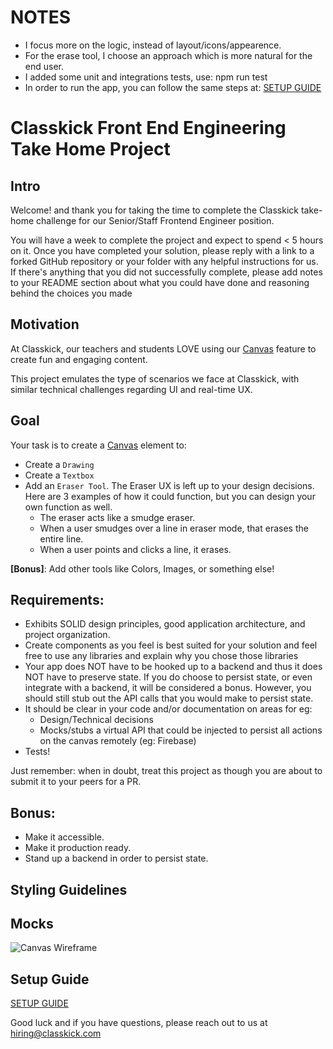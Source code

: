 # NOTES

- I focus more on the logic, instead of layout/icons/appearence.
- For the erase tool, I choose an approach which is more natural for the end user.
- I added some unit and integrations tests, use: npm run test
- In order to run the app, you can follow the same steps at: [SETUP GUIDE](SETUP.md)

# Classkick Front End Engineering Take Home Project

## Intro

Welcome! and thank you for taking the time to complete the Classkick take-home challenge for our Senior/Staff Frontend Engineer position.

You will have a week to complete the project and expect to spend < 5 hours on it. Once you have completed your solution, please reply with a link to a forked GitHub repository or your folder with any helpful instructions for us.
If there's anything that you did not successfully complete, please add notes to your README section about what you could have done and reasoning behind the choices you made

## Motivation

At Classkick, our teachers and students LOVE using our [Canvas](https://developer.mozilla.org/en-US/docs/Web/API/Canvas_API/Tutorial) feature to create fun and engaging content.

This project emulates the type of scenarios we face at Classkick, with similar technical challenges regarding UI and real-time UX.

## Goal

Your task is to create a [Canvas](https://developer.mozilla.org/en-US/docs/Web/API/Canvas_API/Tutorial) element to:

- Create a `Drawing`
- Create a `Textbox`
- Add an `Eraser Tool`. The Eraser UX is left up to your design decisions. Here are 3 examples of how it could function, but you can design your own function as well.
  - The eraser acts like a smudge eraser.
  - When a user smudges over a line in eraser mode, that erases the entire line.
  - When a user points and clicks a line, it erases.

**[Bonus]**: Add other tools like Colors, Images, or something else!

## Requirements:

- Exhibits SOLID design principles, good application architecture, and project organization.
- Create components as you feel is best suited for your solution and feel free to use any libraries and explain why you chose those libraries
- Your app does NOT have to be hooked up to a backend and thus it does NOT have to preserve state. If you do choose to persist state, or even integrate with a backend, it will be considered a bonus. However, you should still stub out the API calls that you would make to persist state.
- It should be clear in your code and/or documentation on areas for eg:
  - Design/Technical decisions
  - Mocks/stubs a virtual API that could be injected to persist all actions on the canvas remotely (eg: Firebase)
- Tests!

Just remember: when in doubt, treat this project as though you are about to submit it to your peers for a PR.

## Bonus:

- Make it accessible.
- Make it production ready.
- Stand up a backend in order to persist state.

## Styling Guidelines

## Mocks

![Canvas Wireframe](public/classkick-take-home.png)

## Setup Guide

[SETUP GUIDE](SETUP.md)

Good luck and if you have questions, please reach out to us at hiring@classkick.com
